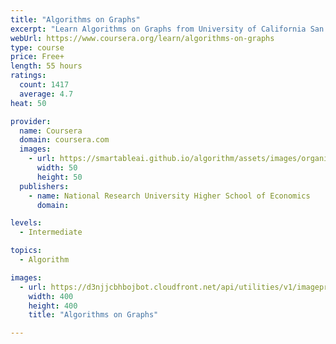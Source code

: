 ```yaml
---
title: "Algorithms on Graphs"
excerpt: "Learn Algorithms on Graphs from University of California San Diego, National Research University Higher School of Economics. If you have ever used a navigation service to find optimal route and estimate time to destination, you've used algorithms ..."
webUrl: https://www.coursera.org/learn/algorithms-on-graphs
type: course
price: Free+
length: 55 hours
ratings:
  count: 1417
  average: 4.7
heat: 50

provider:
  name: Coursera
  domain: coursera.com
  images:
    - url: https://smartableai.github.io/algorithm/assets/images/organizations/coursera.com-50x50.jpg
      width: 50
      height: 50
  publishers:
    - name: National Research University Higher School of Economics
      domain: 

levels:
  - Intermediate

topics:
  - Algorithm

images:
  - url: https://d3njjcbhbojbot.cloudfront.net/api/utilities/v1/imageproxy/https://s3.amazonaws.com/coursera-course-photos/17/149570d9ae11e5bd22cb7d7d7686df/logo3.png?auto=format%2Ccompress&dpr=1&w=400&h=400&fit=fill&bg=FFF
    width: 400
    height: 400
    title: "Algorithms on Graphs"

---
```


